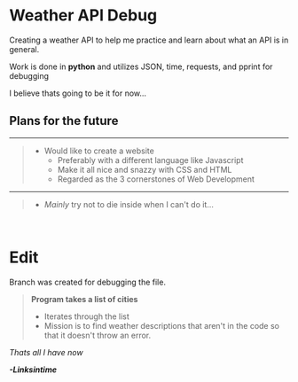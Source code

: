 # Weather API Debug

Creating a weather API to help me practice and learn about what an API is in general.

Work is done in **python** and utilizes JSON, time, requests, and pprint for debugging

I believe thats going to be it for now...

## **Plans for the future**
***
> * Would like to create a website
>   * Preferably with a different language like Javascript
>   * Make it all nice and snazzy with CSS and HTML
>   * Regarded as the 3 cornerstones of Web Development
***
> * *Mainly* try not to die inside when I can't do it...

<br>

# **Edit**

Branch was created for debugging the file.

> **Program takes a list of cities**
> * Iterates through the list
> * Mission is to find weather descriptions that aren't in the code so that it doesn't throw an error.

*Thats all I have now*

***-Linksintime***

